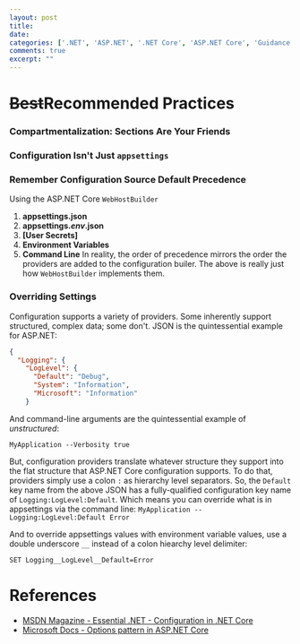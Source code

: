```yaml
---
layout: post
title: 
date: 
categories: ['.NET', 'ASP.NET', '.NET Core', 'ASP.NET Core', 'Guidance', 'Visual Studio']
comments: true
excerpt: ""
---
```

#  <span title="One of my pet peeves">~~Best~~Recommended</span> Practices
### Compartmentalization: Sections Are Your Friends
### Configuration Isn't Just `appsettings`
### Remember Configuration Source Default Precedence
[//]: # (https://blogs.msdn.microsoft.com/premier_developer/2018/04/15/order-of-precedence-when-configuring-asp-net-core/)
Using the ASP.NET Core `WebHostBuilder`
1. **appsettings.json**
1. **appsettings.*env*.json**
1. **[<span title="Developer">User</span> Secrets]**
1. **Environment Variables**
1. **Command Line**
In reality, the order of precedence mirrors the order the providers are added to the configuration builer.  The above is really just how `WebHostBuilder` implements them.
### Overriding Settings
Configuration supports a variety of providers.  Some inherently support structured, complex data; some don't.  JSON is the quintessential example for ASP.NET:
```json
{
  "Logging": {
    "LogLevel": {
      "Default": "Debug",
      "System": "Information",
      "Microsoft": "Information"
    }
```
And command-line arguments are the quintessential example of *unstructured*:

`MyApplication --Verbosity true`

But, configuration providers translate whatever structure they support into the flat structure that ASP.NET Core configuration supports.  To do that, providers simply use a colon `:` as hierarchy level separators.  So, the `Default` key name from the above JSON has a fully-qualified configuration key name of `Logging:LogLevel:Default`.  Which means you can override what is in appsettings via the command line:
`MyApplication --Logging:LogLevel:Default Error`

And to override appsettings values with environment variable values, use a double underscore `__` instead of a colon hiearchy level delimiter:

`SET Logging__LogLevel__Default=Error`

# References
- [MSDN Magazine - Essential .NET - Configuration in .NET Core](https://msdn.microsoft.com/en-us/magazine/mt632279.aspx)
- [Microsoft Docs - Options pattern in ASP.NET Core](https://docs.microsoft.com/en-us/aspnet/core/fundamentals/configuration/options?view=aspnetcore-2.1)

